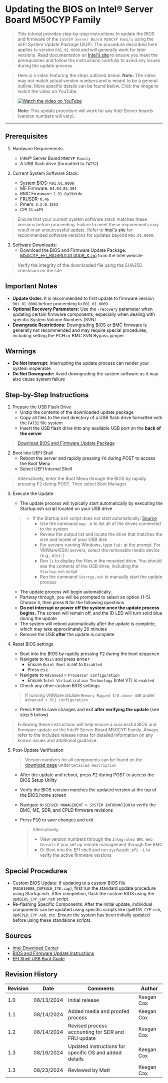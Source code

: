 # Updating the BIOS on Intel® Server Board M50CYP Family

> This tutorial provides step-by-step instructions to update the BIOS and firmware of the `Intel® Server Board M50CYP Family` using the uEFI System Update Package (SUP). The procedure described here applies to version `R01.01.0009` and will generally work for later versions. Read documentation on [Intel's site][intel] to ensure you meet the prerequisites and follow the instructions carefully to avoid any issues during the update process.

> Here is a video featuring the steps outlined below. **Note:** The video may not match actual version numbers and is meant to be a general outline. More specific details can be found below. Click the image to watch the video on YouTube:
> <div align="left">
>  <a href="https://youtu.be/NiNJuqm8suQ" target="_blank">
>    <img src="https://img.youtube.com/vi/NiNJuqm8suQ/0.jpg" alt="Watch the video on YouTube">
>  </a>
> </div>

> **Note:** This update procedure will work for any Intel Server boards (version numbers will vary). 

***

## Prerequisites
1. Hardware Requirements:
    - Intel® Server Board `M50CYP Family`
    - A USB flash drive (formatted to `FAT32`)

2. Current System Software Stack:
    - System BIOS: `R01.01.0008`
    - ME Firmware: `04.04.04.301`
    - BMC Firmware: `2.91.8a19dcde`
    - FRUSDR: `0.46`
    - Pmem: `2.2.0.1553`
    - CPLD: `v4P9`

> Ensure that your current system software stack matches these versions before proceeding. Failure to meet these requirements may result in an unsuccessful update. Refer to [Intel's site][intel] for recommended software versions for updates beyond `R01.01.0009`.

3. Software Downloads:
    - Download the BIOS and Firmware Update Package: [M50CYP_EFI_BIOSR01.01.0009_X.zip][intel] from the Intel website
> Verify the integrity of the downloaded file using the SHA256 checksum on the site

## Important Notes
- **Update Order:** It is recommended to first update to firmware version `R01.01.0008` before proceeding to `R01.01.0009`
- **Optional Recovery Parameters:** Use the `-recovery` parameter when updating certain firmware components, especially when dealing with specific System Volume Numbers (SVN)
- **Downgrade Restrictions:** Downgrading BIOS or BMC firmware is generally not recommended and may require special procedures, including setting the PCH or BMC SVN Bypass jumper

## Warnings
- **Do Not Interrupt:** Interrupting the update process can render your system inoperable
- **Do Not Downgrade:** Avoid downgrading the system software as it may also cause system failure

## Step-by-Step Instructions
1. Prepare the USB Flash Drive
    - Unzip the contents of the downloaded update package
    - Copy all files to the root directory of a USB flash drive formatted with the `FAT32` file system
    - Insert the USB flash drive into any available USB port on the **back of the server**

> [Download BIOS and Firmware Update Package][intel]

2. Boot into UEFI Shell
    - Reboot the server and rapidly pressing <KBD>F6</KBD> during POST to access the Boot Menu
    - Select UEFI Internal Shell
> Alternatively, enter the Boot Menu through the BIOS by rapidly pressing <KBD>F2</KBD> during POST. Then select Boot Manager.

3. Execute the Update
    - The update process will typically start automatically by executing the Startup.nsh script located on your USB drive
    > - If the Startup.nsh script does not start automatically: [Source][efi-shell]
    >    - Use the command `map -b` to list all of the drives connected to the system
    >    - Review the output list and locate the drive that matches the size and model of your USB disk
    >    - For servers running Windows, type `fs0:` at the prompt. For VMWare/ESXi servers, select the removable media device (e.g., `blk1:`)
    >    - Run `ls` to display the files in the mounted drive. You should see the contents of the USB drive, including the `Startup.nsh` script
    >    - Run the command `Startup.nsh` to manually start the update process
    - The update process will begin automatically. 
    - Partway through, you will be prompted to select an option (1-5). Choose <KBD>3</KBD>, then press <KBD>N</KBD> for the following questions
    - **Do not interrupt or power off the system once the update process begins.** The screen will remain off, and the ID LED will turn solid blue during the update
    - The system will reboot automatically after the update is complete, which may take approximately 20 minutes
    - Remove the USB **after** the update is complete

4. Reset BIOS settings
    - Boot into the BIOS by rapidly pressing <kbd>F2</kbd> during the boot sequence
    - Navigate to `Main` and press <kbd>enter</kbd>
        - Ensure `Quiet Boot` is set to `Disabled`
        - Press <kbd>esc</kbd>
    - Navigate to `Advanced` > `Processor Configuration`
        - Ensure `Intel Virtualization Technology` (Intel VT) is `enabled` 
    - Check any other custom BIOS settings
    > If running VMWare disable `Memory Mapped I/O above 4GB` under `Advanced > PCI Configuration`  
    - Press <kbd>F10</kbd> to save changes and exit **after verifying the update** (see step 5 below)

> Following these instructions will help ensure a successful BIOS and firmware update on the Intel® Server Board M50CYP Family. Always refer to the included release notes for detailed information on any known issues and additional guidance.


5. Post-Update Verification
    > Version numbers for all components can be found on the [download page][intel] under `Detailed Description`
    - After the update and reboot, press <KBD>F2</KBD> during POST to access the BIOS Setup Utility
    - Verify the BIOS revision matches the updated version at the top of the BIOS home screen
    - Navigate to `SERVER MANAGEMENT > SYSTEM INFORMATION` to verify the BMC, ME, SDR, and CPLD firmware revisions
    - Press <kbd>F10</kbd> to save changes and exit

        > Alternatively:
        > - View version numbers through the `Integrated BMC Web Console` if you set up remote management through the BMC
        > - Or Boot into the EFI shell and run `sysfwupdt.efi -i` to verify the active firmware versions

## Special Procedures
- Custom BIOS Update: If updating to a custom BIOS file (`R01010008_CAPSULE_ITK.cap`), first run the standard update procedure using Startup.nsh. After completion, flash the custom BIOS using the `UpdBIOS_CYP_CAP.nsh` script.
- Re-flashing Specific Components: After the initial update, individual components can be updated using specific scripts like `UpdBIOS_CYP.nsh`, `UpdCPLD_CYP.nsh`, etc. Ensure the system has been initially updated before using these standalone scripts.


## Sources
- [Intel Download Center][intel]
- [BIOS and Firmware Update Instructions][intel-instructions]
- [EFI Shell USB Boot Guide][efi-shell]

[intel]: https://www.intel.com/content/www/us/en/download/19810/intel-server-board-m50cyp-family-bios-and-firmware-update-package-for-uefi.html
[intel-instructions]: https://downloadmirror.intel.com/793666/Readme%20and%20Update%20Instructions.txt
[efi-shell]: https://thetechylife.com/how-do-i-boot-from-usb-with-efi-shell/


## Revision History
| Revision | Date       | Comments                                                                 | Author     |
|----------|------------|--------------------------------------------------------------------------|------------|
| 1.0      | 08/13/2024 | Initial release | Keegan Cox |
| 1.1      | 08/14/2024 | Added media and proofed process | Keegan Cox |
| 1.2      | 08/14/2024 | Revised process accounting for SDR and FRU update | Keegan Cox |
| 1.3      | 08/16/2024 | Updated instructions for specific OS and added details | Keegan Cox |
| 1.3      | 08/23/2024 | Reviewed by Matt | Keegan Cox |
